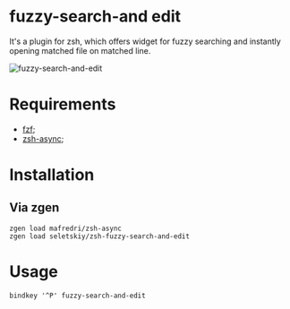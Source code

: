 # fuzzy-search-and edit

It's a plugin for zsh, which offers widget for fuzzy searching and instantly
opening matched file on matched line.

![fuzzy-search-and-edit](https://cloud.githubusercontent.com/assets/674812/16119178/2c878e28-33fc-11e6-89a7-76b4b8b46ca6.gif)

# Requirements

* [fzf](https://github.com/junegunn/fzf);
* [zsh-async](https://github.com/junegunn/fzf);

# Installation

## Via zgen

```fzf
zgen load mafredri/zsh-async
zgen load seletskiy/zsh-fuzzy-search-and-edit
```

# Usage

```fzf
bindkey '^P' fuzzy-search-and-edit
```
